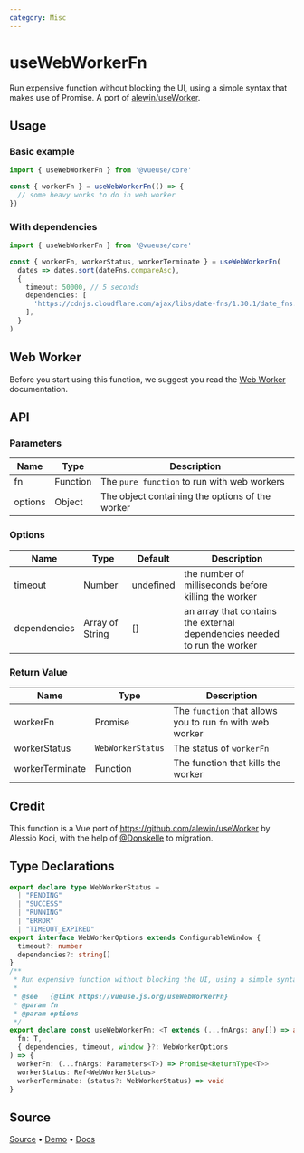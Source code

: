 ```yaml
---
category: Misc
---
```


# useWebWorkerFn

Run expensive function without blocking the UI, using a simple syntax that makes use of Promise. A port of [alewin/useWorker](https://github.com/alewin/useWorker).

## Usage

### Basic example

```js
import { useWebWorkerFn } from '@vueuse/core'

const { workerFn } = useWebWorkerFn(() => {
  // some heavy works to do in web worker
})
```

### With dependencies

```ts {7-9}
import { useWebWorkerFn } from '@vueuse/core'

const { workerFn, workerStatus, workerTerminate } = useWebWorkerFn(
  dates => dates.sort(dateFns.compareAsc), 
  {
    timeout: 50000, // 5 seconds
    dependencies: [
      'https://cdnjs.cloudflare.com/ajax/libs/date-fns/1.30.1/date_fns.js' // dateFns
    ],
  }
)
```

## Web Worker

Before you start using this function, we suggest you read the [Web Worker](https://developer.mozilla.org/en-US/docs/Web/API/Web_Workers_API/Using_web_workers) documentation.

## API

### Parameters

| Name            | Type             | Description                                                |
| --------------- | ---------------- | ---------------------------------------------------------- |
| fn              | Function         | The `pure function` to run with web workers                |
| options         | Object           | The object containing the options of the worker            |

### Options

| Name         | Type            | Default   | Description                                                               |
| ------------ | --------------- | --------- | ------------------------------------------------------------------------- |
| timeout      | Number          | undefined | the number of milliseconds before killing the worker                      |
| dependencies | Array of String | []        | an array that contains the external dependencies needed to run the worker |


### Return Value

| Name            | Type             | Description                                                |
| --------------- | ---------------- | ---------------------------------------------------------- |
| workerFn        | Promise          | The `function` that allows you to run `fn` with web worker |
| workerStatus    | `WebWorkerStatus`   | The status of `workerFn`                                   |
| workerTerminate | Function         | The function that kills the worker                          |

## Credit

This function is a Vue port of https://github.com/alewin/useWorker by Alessio Koci, with the help of [@Donskelle](https://github.com/Donskelle) to migration.



<!--FOOTER_STARTS-->
## Type Declarations

```typescript
export declare type WebWorkerStatus =
  | "PENDING"
  | "SUCCESS"
  | "RUNNING"
  | "ERROR"
  | "TIMEOUT_EXPIRED"
export interface WebWorkerOptions extends ConfigurableWindow {
  timeout?: number
  dependencies?: string[]
}
/**
 * Run expensive function without blocking the UI, using a simple syntax that makes use of Promise.
 *
 * @see   {@link https://vueuse.js.org/useWebWorkerFn}
 * @param fn
 * @param options
 */
export declare const useWebWorkerFn: <T extends (...fnArgs: any[]) => any>(
  fn: T,
  { dependencies, timeout, window }?: WebWorkerOptions
) => {
  workerFn: (...fnArgs: Parameters<T>) => Promise<ReturnType<T>>
  workerStatus: Ref<WebWorkerStatus>
  workerTerminate: (status?: WebWorkerStatus) => void
}
```

## Source

[Source](https://github.com/vueuse/vueuse/blob/master/packages/core/useWebWorkerFn/index.ts) • [Demo](https://github.com/vueuse/vueuse/blob/master/packages/core/useWebWorkerFn/demo.vue) • [Docs](https://github.com/vueuse/vueuse/blob/master/packages/core/useWebWorkerFn/index.md)


<!--FOOTER_ENDS-->